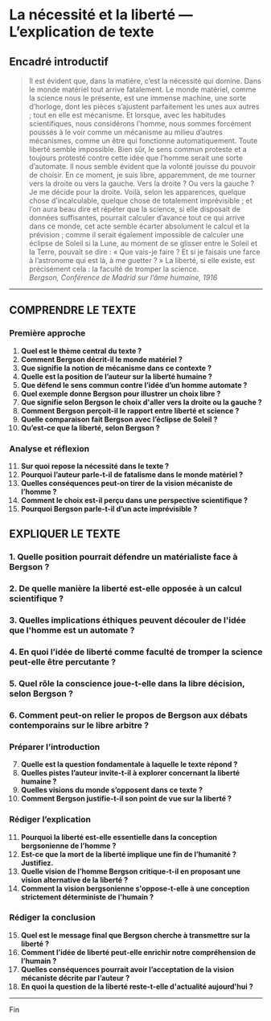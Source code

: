 # La nécessité et la liberté — L’explication de texte

## Encadré introductif
> Il est évident que, dans la matière, c’est la nécessité qui domine. Dans le monde matériel tout arrive fatalement. Le monde matériel, comme la science nous le présente, est une immense machine, une sorte d’horloge, dont les pièces s’ajustent parfaitement les unes aux autres ; tout en elle est mécanisme. Et lorsque, avec les habitudes scientifiques, nous considérons l’homme, nous sommes forcément poussés à le voir comme un mécanisme au milieu d’autres mécanismes, comme un être qui fonctionne automatiquement. Toute liberté semble impossible. Bien sûr, le sens commun proteste et a toujours protesté contre cette idée que l’homme serait une sorte d’automate. Il nous semble évident que la volonté jouisse du pouvoir de choisir. En ce moment, je suis libre, apparemment, de me tourner vers la droite ou vers la gauche. Vers la droite ? Ou vers la gauche ? Je me décide pour la droite. Voilà, selon les apparences, quelque chose d’incalculable, quelque chose de totalement imprévisible ; et l’on aura beau dire et répéter que la science, si elle disposait de données suffisantes, pourrait calculer d’avance tout ce qui arrive dans ce monde, cet acte semble écarter absolument le calcul et la prévision ; comme il serait également impossible de calculer une éclipse de Soleil si la Lune, au moment de se glisser entre le Soleil et la Terre, pouvait se dire : « Que vais-je faire ? Et si je faisais une farce à l’astronome qui est là, à me guetter ? » La liberté, si elle existe, est précisément cela : la faculté de tromper la science.  
> *Bergson, Conférence de Madrid sur l’âme humaine, 1916*

---

## COMPRENDRE LE TEXTE

### Première approche

1. **Quel est le thème central du texte ?**  
2. **Comment Bergson décrit-il le monde matériel ?**  
3. **Que signifie la notion de mécanisme dans ce contexte ?**  
4. **Quelle est la position de l’auteur sur la liberté humaine ?**  
5. **Que défend le sens commun contre l’idée d’un homme automate ?**  
6. **Quel exemple donne Bergson pour illustrer un choix libre ?**  
7. **Que signifie selon Bergson le choix d'aller vers la droite ou la gauche ?**  
8. **Comment Bergson perçoit-il le rapport entre liberté et science ?**  
9. **Quelle comparaison fait Bergson avec l’éclipse de Soleil ?**  
10. **Qu’est-ce que la liberté, selon Bergson ?**  

### Analyse et réflexion

11. **Sur quoi repose la nécessité dans le texte ?**  
12. **Pourquoi l’auteur parle-t-il de fatalisme dans le monde matériel ?**  
13. **Quelles conséquences peut-on tirer de la vision mécaniste de l’homme ?**  
14. **Comment le choix est-il perçu dans une perspective scientifique ?**  
15. **Pourquoi Bergson parle-t-il d’un acte imprévisible ?**  

## EXPLIQUER LE TEXTE

### 1. Quelle position pourrait défendre un matérialiste face à Bergson ?
### 2. De quelle manière la liberté est-elle opposée à un calcul scientifique ?  
### 3. Quelles implications éthiques peuvent découler de l'idée que l'homme est un automate ?  
### 4. En quoi l’idée de liberté comme faculté de tromper la science peut-elle être percutante ?  
### 5. Quel rôle la conscience joue-t-elle dans la libre décision, selon Bergson ?  
### 6. Comment peut-on relier le propos de Bergson aux débats contemporains sur le libre arbitre ?  

### Préparer l’introduction

7. **Quelle est la question fondamentale à laquelle le texte répond ?**  
8. **Quelles pistes l’auteur invite-t-il à explorer concernant la liberté humaine ?**  
9. **Quelles visions du monde s’opposent dans ce texte ?**  
10. **Comment Bergson justifie-t-il son point de vue sur la liberté ?**  

### Rédiger l’explication

11. **Pourquoi la liberté est-elle essentielle dans la conception bergsonienne de l’homme ?**  
12. **Est-ce que la mort de la liberté implique une fin de l’humanité ? Justifiez.**  
13. **Quelle vision de l’homme Bergson critique-t-il en proposant une vision alternative de la liberté ?**  
14. **Comment la vision bergsonienne s'oppose-t-elle à une conception strictement déterministe de l'humain ?**  

### Rédiger la conclusion

15. **Quel est le message final que Bergson cherche à transmettre sur la liberté ?**  
16. **Comment l’idée de liberté peut-elle enrichir notre compréhension de l’humain ?**  
17. **Quelles conséquences pourrait avoir l’acceptation de la vision mécaniste décrite par l’auteur ?**  
18. **En quoi la question de la liberté reste-t-elle d'actualité aujourd'hui ?**  

--- 

Fin